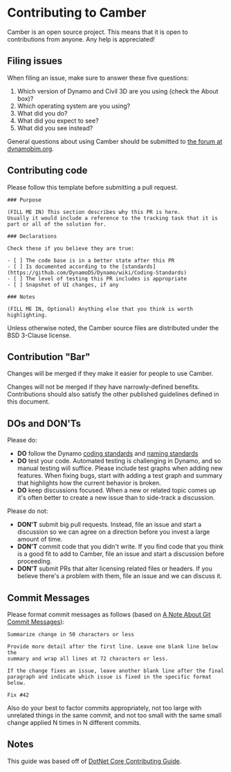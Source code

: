 # Contributing to Camber

Camber is an open source project. This means that it is open to contributions from anyone. Any help is appreciated!

## Filing issues

When filing an issue, make sure to answer these five questions:

1. Which version of Dynamo and Civil 3D are you using (check the About box)?
2. Which operating system are you using?
3. What did you do?
4. What did you expect to see?
5. What did you see instead?

General questions about using Camber should be submitted to [the forum at dynamobim.org](https://forum.dynamobim.com/t/camber-feedback-thread/68942/).

## Contributing code

Please follow this template before submitting a pull request.

```
### Purpose

(FILL ME IN) This section describes why this PR is here.
Usually it would include a reference to the tracking task that it is part or all of the solution for.

### Declarations

Check these if you believe they are true:

- [ ] The code base is in a better state after this PR
- [ ] Is documented according to the [standards](https://github.com/DynamoDS/Dynamo/wiki/Coding-Standards)
- [ ] The level of testing this PR includes is appropriate
- [ ] Snapshot of UI changes, if any

### Notes

(FILL ME IN, Optional) Anything else that you think is worth highlighting.
```

Unless otherwise noted, the Camber source files are distributed under the BSD 3-Clause license.

Contribution "Bar"
------------------

Changes will be merged if they make it easier for people to use Camber.

Changes will not be merged if they have narrowly-defined benefits. Contributions should also satisfy the other published guidelines defined in this document.

DOs and DON'Ts
--------------

Please do:

* **DO** follow the Dynamo [coding standards](https://github.com/DynamoDS/Dynamo/wiki/Coding-Standards) and [naming standards](https://github.com/DynamoDS/Dynamo/wiki/Naming-Standards)
* **DO** test your code. Automated testing is challenging in Dynamo, and so manual testing will suffice. Please include test graphs when adding new features. When fixing bugs, start with adding a test graph and summary that highlights how the current behavior is broken.
* **DO** keep discussions focused. When a new or related topic comes up it's often better to create a new issue than to side-track a discussion.

Please do not:

* **DON'T** submit big pull requests. Instead, file an issue and start a discussion so we can agree on a direction before you invest a large amount of time.
* **DON'T** commit code that you didn't write. If you find code that you think is a good fit to add to Camber, file an issue and start a discussion before proceeding.
* **DON'T** submit PRs that alter licensing related files or headers. If you believe there's a problem with them, file an issue and we can discuss it.

Commit Messages
---------------

Please format commit messages as follows (based on [A Note About Git Commit Messages](http://tbaggery.com/2008/04/19/a-note-about-git-commit-messages.html)):

```
Summarize change in 50 characters or less

Provide more detail after the first line. Leave one blank line below the
summary and wrap all lines at 72 characters or less.

If the change fixes an issue, leave another blank line after the final
paragraph and indicate which issue is fixed in the specific format
below.

Fix #42
```

Also do your best to factor commits appropriately, not too large with unrelated things in the same commit, and not too small with the same small change applied N times in N different commits.

Notes
---------------
This guide was based off of [DotNet Core Contributing Guide](https://github.com/dotnet/coreclr/blob/master/Documentation/project-docs/contributing.md).
